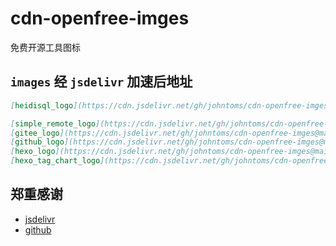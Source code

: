 # cdn-openfree-imges
免费开源工具图标

## `images` 经 `jsdelivr` 加速后地址
```markdown
[heidisql_logo](https://cdn.jsdelivr.net/gh/johntoms/cdn-openfree-imges@main/open-free-images/heidisql_logo.png)

[simple_remote_logo](https://cdn.jsdelivr.net/gh/johntoms/cdn-openfree-imges@main/open-free-images/simple_remote_logo.png)
[gitee_logo](https://cdn.jsdelivr.net/gh/johntoms/cdn-openfree-imges@main/open-free-images/gitee_logo.svg)
[github_logo](https://cdn.jsdelivr.net/gh/johntoms/cdn-openfree-imges@main/open-free-images/github_logo.png)
[hexo_logo](https://cdn.jsdelivr.net/gh/johntoms/cdn-openfree-imges@main/open-free-images/hexo_logo.png)
[hexo_tag_chart_logo](https://cdn.jsdelivr.net/gh/johntoms/cdn-openfree-imges@main/open-free-images/hexo_tag_chart_logo.png)
```
## 郑重感谢
- [jsdelivr](https://www.jsdelivr.com)
- [github](https://www.github.com)
